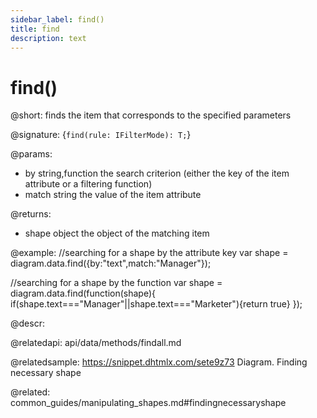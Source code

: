 ```yaml
---
sidebar_label: find()
title: find
description: text
---
```


# find()

@short: finds the item that corresponds to the specified parameters

@signature: {`find(rule: IFilterMode): T;`}

@params:
- by 				string,function			the search criterion (either the key of the item attribute or a filtering function)
- match 			string					the value of the item attribute

@returns:

- shape		object		the object of the matching item

@example:
//searching for a shape by the attribute key
var shape = diagram.data.find({by:"text",match:"Manager"});

//searching for a shape by the function
var shape = diagram.data.find(function(shape){
	if(shape.text==="Manager"||shape.text==="Marketer"){return true}
});

@descr:

@relatedapi:
api/data/methods/findall.md

@relatedsample:	https://snippet.dhtmlx.com/sete9z73	Diagram. Finding necessary shape

@related:
	common_guides/manipulating_shapes.md#findingnecessaryshape